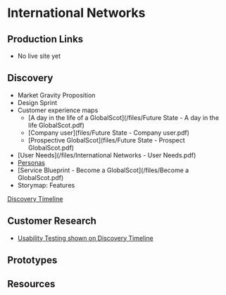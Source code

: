 # International Networks

## Production Links
- No live site yet


## Discovery
- Market Gravity Proposition
- Design Sprint
- Customer experience maps
  - [A day in the life of a GlobalScot](/files/Future State - A day in the life GlobalScot.pdf)
  - [Company user](files/Future State - Company user.pdf)
  - [Prospective GlobalScot](files/Future State - Prospect GlobalScot.pdf)
- [User Needs](/files/International Networks - User Needs.pdf)
- [Personas](/files/Scotland_PLC_Personas.pdf)
- [Service Blueprint - Become a GlobalScot](/files/Become a GlobalScot.pdf)
- Storymap: Features  

[Discovery Timeline](timeline)

## Customer Research
- [Usability Testing shown on Discovery Timeline](timeline)


## Prototypes

## Resources
